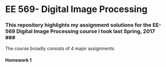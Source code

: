  # EE 569- Digital Image Processing </br>
 
 ### This repository highlights my assignment solutions for the EE-569 Digital Image Processing course I took last Spring, 2017 ### </br>
 
 The course broadly consists of 4 major assignments </br>
 
 
 #### Homework 1 ####
 
 
 
